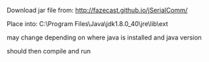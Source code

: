 Download jar file from: http://fazecast.github.io/jSerialComm/

Place into:
C:\Program Files\Java\jdk1.8.0_40\jre\lib\ext

may change depending on where java is installed and java version

should then compile and run